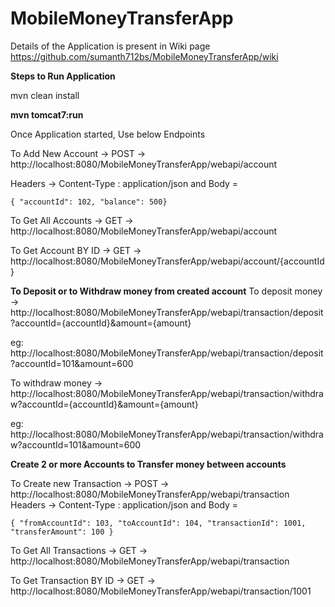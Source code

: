 # MobileMoneyTransferApp


Details of the Application is present in Wiki page https://github.com/sumanth712bs/MobileMoneyTransferApp/wiki


**Steps to Run Application**

mvn clean install

**mvn tomcat7:run**

Once Application started, Use below Endpoints

To Add New Account -> POST ->  http://localhost:8080/MobileMoneyTransferApp/webapi/account

Headers -> Content-Type : application/json and Body = 

`{ "accountId": 102, "balance": 500}`

To Get All Accounts -> GET ->  http://localhost:8080/MobileMoneyTransferApp/webapi/account

To Get Account BY ID -> GET ->  http://localhost:8080/MobileMoneyTransferApp/webapi/account/{accountId}

**To Deposit or to Withdraw money from created account**
To deposit money ->  http://localhost:8080/MobileMoneyTransferApp/webapi/transaction/deposit?accountId={accountId}&amount={amount}

eg:  http://localhost:8080/MobileMoneyTransferApp/webapi/transaction/deposit?accountId=101&amount=600

To withdraw money ->  http://localhost:8080/MobileMoneyTransferApp/webapi/transaction/withdraw?accountId={accountId}&amount={amount}

eg:  http://localhost:8080/MobileMoneyTransferApp/webapi/transaction/withdraw?accountId=101&amount=600

**Create 2 or more Accounts to Transfer money between accounts**

To Create new Transaction -> POST ->  http://localhost:8080/MobileMoneyTransferApp/webapi/transaction
Headers -> Content-Type : application/json and Body = 

`{ "fromAccountId": 103, "toAccountId": 104, "transactionId": 1001, "transferAmount": 100 }`

To Get All Transactions -> GET ->  http://localhost:8080/MobileMoneyTransferApp/webapi/transaction

To Get Transaction BY ID -> GET ->  http://localhost:8080/MobileMoneyTransferApp/webapi/transaction/1001
